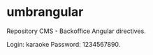 # umbrangular
Repository CMS - Backoffice Angular directives.

Login: karaoke 
Password: 1234567890.
